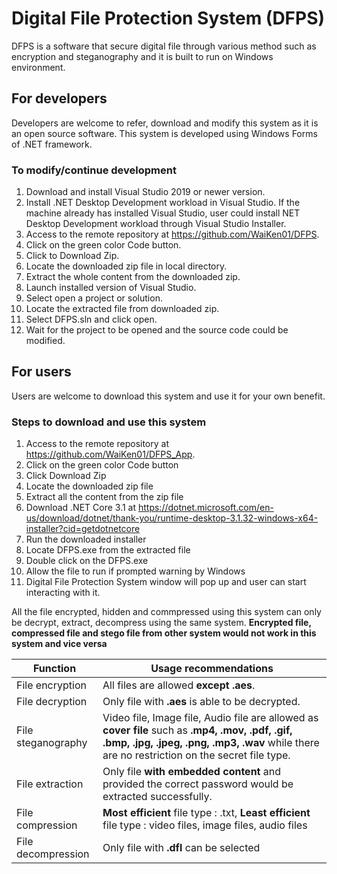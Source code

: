 # Digital File Protection System (DFPS)

DFPS is a software that secure digital file through various method such as encryption and steganography and it is built to run on Windows environment.

## For developers
Developers are welcome to refer, download and modify this system as it is an open source software. This system is developed using Windows Forms of .NET framework.

### To modify/continue development
1. Download and install Visual Studio 2019 or newer version.
2. Install .NET Desktop Development workload in Visual Studio. If the machine already has installed Visual Studio, user could install NET Desktop Development workload through Visual Studio Installer.
3. Access to the remote repository at https://github.com/WaiKen01/DFPS.
4. Click on the green color Code button.
5. Click to Download Zip.
6. Locate the downloaded zip file in local directory.
7. Extract the whole content from the downloaded zip.
8. Launch installed version of Visual Studio.
9. Select open a project or solution.
10. Locate the extracted file from downloaded zip.
11. Select DFPS.sln and click open.
12. Wait for the project to be opened and the source code could be modified.

## For users
Users are welcome to download this system and use it for your own benefit. 

### Steps to download and use this system
1. Access to the remote repository at https://github.com/WaiKen01/DFPS_App.
2. Click on the green color Code button
3. Click Download Zip
4. Locate the downloaded zip file
5. Extract all the content from the zip file
6. Download .NET Core 3.1 at https://dotnet.microsoft.com/en-us/download/dotnet/thank-you/runtime-desktop-3.1.32-windows-x64-installer?cid=getdotnetcore
7. Run the downloaded installer
8. Locate DFPS.exe from the extracted file
9. Double click on the DFPS.exe
10. Allow the file to run if prompted warning by Windows
11. Digital File Protection System window will pop up and user can start interacting with it.

All the file encrypted, hidden and commpressed using this system can only be decrypt, extract, decompress using the same system. **Encrypted file, compressed file and stego file from other system would not work in this system and vice versa**

| Function | Usage recommendations |
| --- | --- |
| File encryption | All files are allowed **except .aes**. |
| File decryption | Only file with **.aes** is able to be decrypted. |
| File steganography | Video file, Image file, Audio file are allowed as **cover file** such as **.mp4, .mov, .pdf, .gif, .bmp, .jpg, .jpeg, .png, .mp3, .wav** while there are no restriction on the secret file type. |
| File extraction | Only file **with embedded content** and provided the correct password would be extracted successfully. |
| File compression | **Most efficient** file type : .txt, **Least efficient** file type : video files, image files, audio files |
| File decompression | Only file with **.dfl** can be selected |
